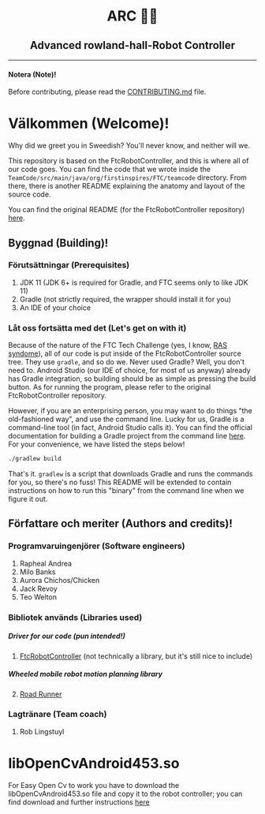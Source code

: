<h1 align="center">ARC 🧑‍💻</h1>
<h2 align="center">Advanced rowland-hall-Robot Controller</h2>

---

#### Notera (Note)!
Before contributing, please read the [CONTRIBUTING.md](https://github.com/Rowland-Hall-Iron-Lions/ARC/blob/master/CONTRIBUTING.md) file.

# Välkommen (Welcome)!
Why did we greet you in Sweedish? You'll never know, and neither will we.

This repository is based on the FtcRobotController, and this is where all of our code goes. You can find the code that we wrote inside the `TeamCode/src/main/java/org/firstinspires/FTC/teamcode` directory. From there, there is another README explaining the anatomy and layout of the source code.

You can find the original README (for the FtcRobotController repository) [here](https://github.com/FIRST-Tech-Challenge/FtcRobotController).

## Byggnad (Building)!
### Förutsättningar (Prerequisites)
1. JDK 11 (JDK 6+ is required for Gradle, and FTC seems only to like JDK 11)
2. Gradle (not strictly required, the wrapper should install it for you)
3. An IDE of your choice

### Låt oss fortsätta med det (Let's get on with it)
Because of the nature of the FTC Tech Challenge (yes, I know, [RAS syndome](https://en.wikipedia.org/wiki/RAS_syndrome)), all of our code is put inside of the FtcRobotController source tree. They use `gradle`, and so do we. Never used Gradle? Well, you don't need to. Android Studio (our IDE of choice, for most of us anyway) already has Gradle integration, so building should be as simple as pressing the build button. As for running the program, please refer to the original FtcRobotController repository.

However, if you are an enterprising person, you may want to do things "the old-fashioned way", and use the command line. Lucky for us, Gradle is a command-line tool (in fact, Android Studio calls it). You can find the official documentation for building a Gradle project from the command line [here](https://spring.io/guides/gs/gradle/). For your convenience, we have listed the steps below!

```bash
./gradlew build
```

That's it. `gradlew` is a script that downloads Gradle and runs the commands for you, so there's no fuss! This README will be extended to contain instructions on how to run this "binary" from the command line when we figure it out.

## Författare och meriter (Authors and credits)!
### Programvaruingenjörer (Software engineers)
1. Rapheal Andrea
2. Milo Banks
3. Aurora Chichos/Chicken
4. Jack Revoy
5. Teo Welton

### Bibliotek används (Libraries used)
##### Driver for our code (pun intended!)
1. [FtcRobotController](https://github.com/FIRST-Tech-Challenge/FtcRobotController) (not technically a library, but it's still nice to include)

##### Wheeled mobile robot motion planning library
2. [Road Runner](https://github.com/acmerobotics/road-runner)

### Lagtränare (Team coach)
1. Rob Lingstuyl

# libOpenCvAndroid453.so
For Easy Open Cv to work you have to download the libOpenCvAndroid453.so file and copy it to the robot controller; you can find download and further instructions [here](https://github.com/OpenFTC/EasyOpenCV)
